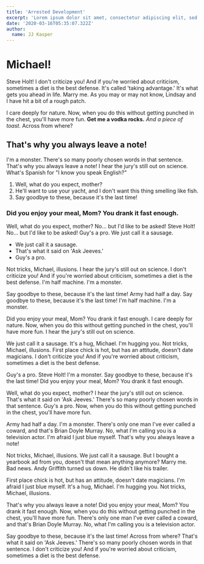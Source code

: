 ```yaml
---
title: 'Arrested Development'
excerpt: 'Lorem ipsum dolor sit amet, consectetur adipiscing elit, sed do eiusmod tempor incididunt ut labore et dolore magna aliqua. Praesent elementum facilisis leo vel fringilla est ullamcorper eget. At imperdiet dui accumsan sit amet nulla facilities morbi tempus.'
date: '2020-03-16T05:35:07.322Z'
author:
  name: JJ Kasper
---
```


# Michael!

Steve Holt! I don't criticize you! And if you're worried about criticism, sometimes a diet is the best defense. It's called 'taking advantage.' It's what gets you ahead in life. Marry me. As you may or may not know, Lindsay and I have hit a bit of a rough patch.

I care deeply for nature. Now, when you do this without getting punched in the chest, you'll have more fun. **Get me a vodka rocks.** _And a piece of toast._ Across from where?

## That's why you always leave a note!

I'm a monster. There's so many poorly chosen words in that sentence. That's why you always leave a note! I hear the jury's still out on science. What's Spanish for "I know you speak English?"

1. Well, what do you expect, mother?
2. He'll want to use your yacht, and I don't want this thing smelling like fish.
3. Say goodbye to these, because it's the last time!

### Did you enjoy your meal, Mom? You drank it fast enough.

Well, what do you expect, mother? No… but I'd like to be asked! Steve Holt! No… but I'd like to be asked! Guy's a pro. We just call it a sausage.

- We just call it a sausage.
- That's what it said on 'Ask Jeeves.'
- Guy's a pro.

Not tricks, Michael, illusions. I hear the jury's still out on science. I don't criticize you! And if you're worried about criticism, sometimes a diet is the best defense. I'm half machine. I'm a monster.

Say goodbye to these, because it's the last time! Army had half a day. Say goodbye to these, because it's the last time! I'm half machine. I'm a monster.

Did you enjoy your meal, Mom? You drank it fast enough. I care deeply for nature. Now, when you do this without getting punched in the chest, you'll have more fun. I hear the jury's still out on science.

We just call it a sausage. It's a hug, Michael. I'm hugging you. Not tricks, Michael, illusions. First place chick is hot, but has an attitude, doesn't date magicians. I don't criticize you! And if you're worried about criticism, sometimes a diet is the best defense.

Guy's a pro. Steve Holt! I'm a monster. Say goodbye to these, because it's the last time! Did you enjoy your meal, Mom? You drank it fast enough.

Well, what do you expect, mother? I hear the jury's still out on science. That's what it said on 'Ask Jeeves.' There's so many poorly chosen words in that sentence. Guy's a pro. Now, when you do this without getting punched in the chest, you'll have more fun.

Army had half a day. I'm a monster. There's only one man I've ever called a coward, and that's Brian Doyle Murray. No, what I'm calling you is a television actor. I'm afraid I just blue myself. That's why you always leave a note!

Not tricks, Michael, illusions. We just call it a sausage. But I bought a yearbook ad from you, doesn't that mean anything anymore? Marry me. Bad news. Andy Griffith turned us down. He didn't like his trailer.

First place chick is hot, but has an attitude, doesn't date magicians. I'm afraid I just blue myself. It's a hug, Michael. I'm hugging you. Not tricks, Michael, illusions.

That's why you always leave a note! Did you enjoy your meal, Mom? You drank it fast enough. Now, when you do this without getting punched in the chest, you'll have more fun. There's only one man I've ever called a coward, and that's Brian Doyle Murray. No, what I'm calling you is a television actor.

Say goodbye to these, because it's the last time! Across from where? That's what it said on 'Ask Jeeves.' There's so many poorly chosen words in that sentence. I don't criticize you! And if you're worried about criticism, sometimes a diet is the best defense.
